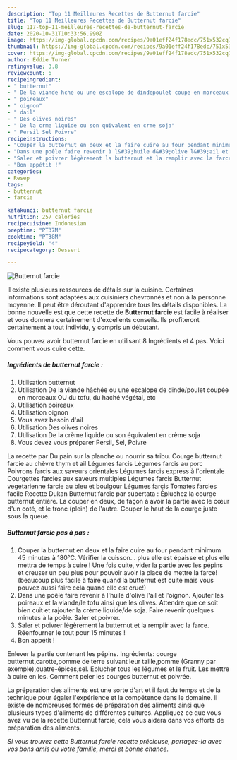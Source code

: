 ```yaml
---
description: "Top 11 Meilleures Recettes de Butternut farcie"
title: "Top 11 Meilleures Recettes de Butternut farcie"
slug: 117-top-11-meilleures-recettes-de-butternut-farcie
date: 2020-10-31T10:33:56.990Z
image: https://img-global.cpcdn.com/recipes/9a01eff24f178edc/751x532cq70/butternut-farcie-photo-principale-de-la-recette.jpg
thumbnail: https://img-global.cpcdn.com/recipes/9a01eff24f178edc/751x532cq70/butternut-farcie-photo-principale-de-la-recette.jpg
cover: https://img-global.cpcdn.com/recipes/9a01eff24f178edc/751x532cq70/butternut-farcie-photo-principale-de-la-recette.jpg
author: Eddie Turner
ratingvalue: 3.8
reviewcount: 6
recipeingredient:
- " butternut"
- " De la viande hche ou une escalope de dindepoulet coupe en morceaux OU du tofu du hach vgtal etc"
- " poireaux"
- " oignon"
- " dail"
- " Des olives noires"
- " De la crme liquide ou son quivalent en crme soja"
- " Persil Sel Poivre"
recipeinstructions:
- "Couper la butternut en deux et la faire cuire au four pendant minimum 45 minutes à 180°C. Vérifier la cuisson... plus elle est épaisse et plus elle mettra de temps à cuire ! Une fois cuite, vider la partie avec les pépins et creuser un peu plus pour pouvoir avoir la place de mettre la farce! (beaucoup plus facile à faire quand la butternut est cuite mais vous pouvez aussi faire cela quand elle est crue!)"
- "Dans une poêle faire revenir à l&#39;huile d&#39;olive l&#39;ail et l&#39;oignon. Ajouter les poireaux et la viande/le tofu ainsi que les olives. Attendre que ce soit bien cuit et rajouter la crème liquide/de soja. Faire revenir quelques minutes à la poêle. Saler et poivrer."
- "Saler et poivrer légèrement la butternut et la remplir avec la farce. Réenfourner le tout pour 15 minutes !"
- "Bon appétit !"
categories:
- Resep
tags:
- butternut
- farcie

katakunci: butternut farcie 
nutrition: 257 calories
recipecuisine: Indonesian
preptime: "PT37M"
cooktime: "PT38M"
recipeyield: "4"
recipecategory: Dessert

---
```



![Butternut farcie](https://img-global.cpcdn.com/recipes/9a01eff24f178edc/751x532cq70/butternut-farcie-photo-principale-de-la-recette.jpg)

Il existe plusieurs ressources de détails sur la cuisine. Certaines informations sont adaptées aux cuisiniers chevronnés et non à la personne moyenne. Il peut être déroutant d'apprendre tous les détails disponibles. La bonne nouvelle est que cette recette de <strong> Butternut farcie </strong> est facile à réaliser et vous donnera certainement d'excellents conseils. Ils profiteront certainement à tout individu, y compris un débutant.

<!--inarticleads1-->

Vous pouvez avoir butternut farcie en utilisant 8 Ingrédients et 4 pas. Voici comment vous cuire cette.

##### Ingrédients de butternut farcie :

1. Utilisation  butternut
1. Utilisation  De la viande hâchée ou une escalope de dinde/poulet coupée en morceaux OU du tofu, du haché végétal, etc
1. Utilisation  poireaux
1. Utilisation  oignon
1. Vous avez besoin  d&#39;ail
1. Utilisation  Des olives noires
1. Utilisation  De la crème liquide ou son équivalent en crème soja
1. Vous devez vous préparer  Persil, Sel, Poivre


La recette par Du pain sur la planche ou nourrir sa tribu. Courge butternut farcie au chèvre thym et ail Légumes farcis Légumes farcis au porc Poivrons farcis aux saveurs orientales Légumes farcis express à l&#39;orientale Courgettes farcies aux saveurs multiples Légumes farcis Butternut vegetarienne farcie au bleu et boulgour Légumes farcis Tomates farcies facile Recette Dukan Butternut farcie par supertata : Épluchez la courge butternut entière. La couper en deux, de façon à avoir la partie avec le cœur d&#39;un coté, et le tronc (plein) de l&#39;autre. Couper le haut de la courge juste sous la queue. 

<!--inarticleads2-->

##### Butternut farcie pas à pas :

1. Couper la butternut en deux et la faire cuire au four pendant minimum 45 minutes à 180°C. Vérifier la cuisson... plus elle est épaisse et plus elle mettra de temps à cuire ! Une fois cuite, vider la partie avec les pépins et creuser un peu plus pour pouvoir avoir la place de mettre la farce! (beaucoup plus facile à faire quand la butternut est cuite mais vous pouvez aussi faire cela quand elle est crue!)
1. Dans une poêle faire revenir à l&#39;huile d&#39;olive l&#39;ail et l&#39;oignon. Ajouter les poireaux et la viande/le tofu ainsi que les olives. Attendre que ce soit bien cuit et rajouter la crème liquide/de soja. Faire revenir quelques minutes à la poêle. Saler et poivrer.
1. Saler et poivrer légèrement la butternut et la remplir avec la farce. Réenfourner le tout pour 15 minutes !
1. Bon appétit !


Enlever la partie contenant les pépins. Ingrédients: courge butternut,carotte,pomme de terre suivant leur taille,pomme (Granny par exemple),quatre-épices,sel. Eplucher tous les légumes et le fruit. Les mettre à cuire en les. Comment peler les courges butternut et poivrée. 

<!--inarticleads1-->

<p>
La préparation des aliments est une sorte d'art et il faut du temps et de la technique pour égaler l'expérience et la compétence dans le domaine. Il existe de nombreuses formes de préparation des aliments ainsi que plusieurs types d'aliments de différentes cultures. Appliquez ce que vous avez vu de la recette Butternut farcie, cela vous aidera dans vos efforts de préparation des aliments.
</p>

<p>
<i>Si vous trouvez cette Butternut farcie recette précieuse, partagez-la avec vos bons amis ou votre famille, merci et bonne chance.</i>
</p>

